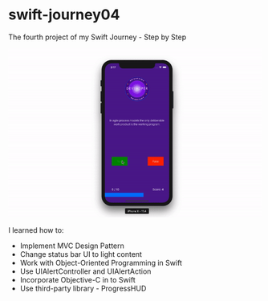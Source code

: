 # swift-journey04
The fourth project of my Swift Journey - Step by Step

![alt text](https://github.com/lkameya/swift-journey04/blob/master/swift-journey04.gif)

I learned how to:

- Implement MVC Design Pattern
- Change status bar UI to light content
- Work with Object-Oriented Programming in Swift
- Use UIAlertController and UIAlertAction 
- Incorporate Objective-C in to Swift
- Use third-party library - ProgressHUD
